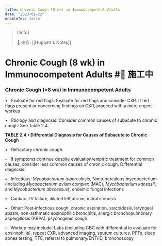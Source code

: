```yaml
---
title: Chronic Cough (8 wk) in Immunocompetent Adults
date: "2023-01-22"
enableToc: false
---
```


> [!info]
>
> 🌱 來自: [[Huppert's Notes]]

# Chronic Cough (8 wk) in Immunocompetent Adults #🚧 施工中

### Chronic Cough (>8 wk) in Immunocompetent Adults

•   Evaluate for red flags: Evaluate for red flags and consider CXR. If red flags present or concerning findings on CXR, proceed with a more urgent workup

•   Etiology and diagnosis: Consider common causes of subacute to chronic cough: See Table 2.4


**TABLE 2.4 • Differential Diagnosis for Causes of Subacute to Chronic Cough**




•   Refractory chronic cough:

-   If symptoms continue despite evaluation/empiric treatment for common causes, consider less common causes of chronic cough. Differential diagnosis:

**•**   Infectious: *Mycobacterium tuberculosis*, Nontuberculous mycobacterium (including *Mycobacterium avium complex* (MAC), *Mycobacterium kansasii*, and *Mycobacterium abscessus*), endemic fungal infections

**•**   Cardiac: LV failure, dilated left atrium, mitral stenosis

**•**   Other: Post-infectious cough, chronic aspiration, sarcoidosis, laryngeal spasm, non-asthmatic eosinophilic bronchitis, allergic bronchopulmonary aspergillosis (ABPA), psychogenic cough

-   Workup may include: Labs (including CBC with differential to evaluate for eosinophilia), repeat CXR, advanced imaging, sputum cultures, PFTs, sleep apnea testing, TTE, referral to pulmonary/ENT/ID, bronchoscopy

